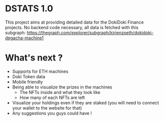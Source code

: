 # DSTATS 1.0

This project aims at providing detailed data for the DokiDoki Finance projects.
No backend code necessary, all data is fetched with this subgraph: https://thegraph.com/explorer/subgraph/kirienzoeth/dokidoki-degacha-machine1

# What's next ?
* Supports for ETH machines
* Doki Token data
* Mobile friendly
* Being able to visualize the prizes in the machines
  * The NFTs inside and what they look like
  * How many of each NFTs are left
* Visualize your holdings even if they are staked (you will need to connect your wallet to the website for that)
* Any suggestions you guys could have !